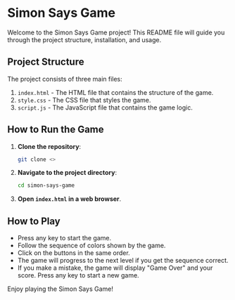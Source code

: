 # Simon Says Game

Welcome to the Simon Says Game project! This README file will guide you through the project structure, installation, and usage.

## Project Structure

The project consists of three main files:

1. `index.html` - The HTML file that contains the structure of the game.
2. `style.css` - The CSS file that styles the game.
3. `script.js` - The JavaScript file that contains the game logic.

## How to Run the Game

1. **Clone the repository**:
    ```bash
    git clone <>
    ```
   
2. **Navigate to the project directory**:
    ```bash
    cd simon-says-game
    ```

3. **Open `index.html` in a web browser**.

## How to Play

- Press any key to start the game.
- Follow the sequence of colors shown by the game.
- Click on the buttons in the same order.
- The game will progress to the next level if you get the sequence correct.
- If you make a mistake, the game will display "Game Over" and your score. Press any key to start a new game.

Enjoy playing the Simon Says Game!
